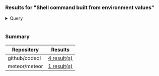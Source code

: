 ### Results for "Shell command built from environment values"

<details>
<summary>Query</summary>

```ql
/**
 * @name Shell command built from environment values
 * @description Building a shell command string with values from the enclosing
 *              environment may cause subtle bugs or vulnerabilities.
 * @kind path-problem
 * @problem.severity warning
 * @security-severity 6.3
 * @precision high
 * @id js/shell-command-injection-from-environment
 * @tags correctness
 *       security
 *       external/cwe/cwe-078
 *       external/cwe/cwe-088
 */

import javascript
import DataFlow::PathGraph
import semmle.javascript.security.dataflow.ShellCommandInjectionFromEnvironmentQuery

from
  Configuration cfg, DataFlow::PathNode source, DataFlow::PathNode sink, DataFlow::Node highlight,
  Source sourceNode
where
  sourceNode = source.getNode() and
  cfg.hasFlowPath(source, sink) and
  if cfg.isSinkWithHighlight(sink.getNode(), _)
  then cfg.isSinkWithHighlight(sink.getNode(), highlight)
  else highlight = sink.getNode()
select highlight, source, sink, "This shell command depends on an uncontrolled $@.", sourceNode,
  sourceNode.getSourceType()

```

</details>

<br />

### Summary

| Repository | Results |
| --- | --- |
| github/codeql | [4 result(s)](#file-result-1-github-codeql-md) |
| meteor/meteor | [1 result(s)](#file-result-2-meteor-meteor-md) |
